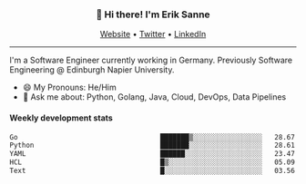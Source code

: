 <h3 align="center">👋 Hi there! I'm Erik Sanne</h3>
<p align="center">
  <a href="https://eriksanne.com">Website</a> •
  <a href="https://twitter.com/ErikKonradSanne">Twitter</a> •
  <a href="https://www.linkedin.com/in/eriksanne/">LinkedIn</a>
</p>

---
I'm a Software Engineer currently working in Germany. Previously Software Engineering @ Edinburgh Napier University.

- 😄 My Pronouns: He/Him
- 💬 Ask me about: Python, Golang, Java, Cloud, DevOps, Data Pipelines

<h4>Weekly development stats</h4>
<!--START_SECTION:waka-->

```txt
Go                                   ███████▒░░░░░░░░░░░░░░░░░   28.67 %
Python                               ███████░░░░░░░░░░░░░░░░░░   28.61 %
YAML                                 ██████░░░░░░░░░░░░░░░░░░░   23.47 %
HCL                                  █▒░░░░░░░░░░░░░░░░░░░░░░░   05.09 %
Text                                 █░░░░░░░░░░░░░░░░░░░░░░░░   03.56 %
```

<!--END_SECTION:waka-->
